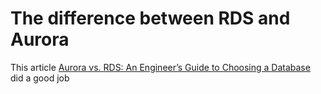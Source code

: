 # The difference between RDS and Aurora

This article [Aurora vs. RDS: An Engineer’s Guide to Choosing a Database](https://github.com/ayewo/code-diary/new/main) did a good job
